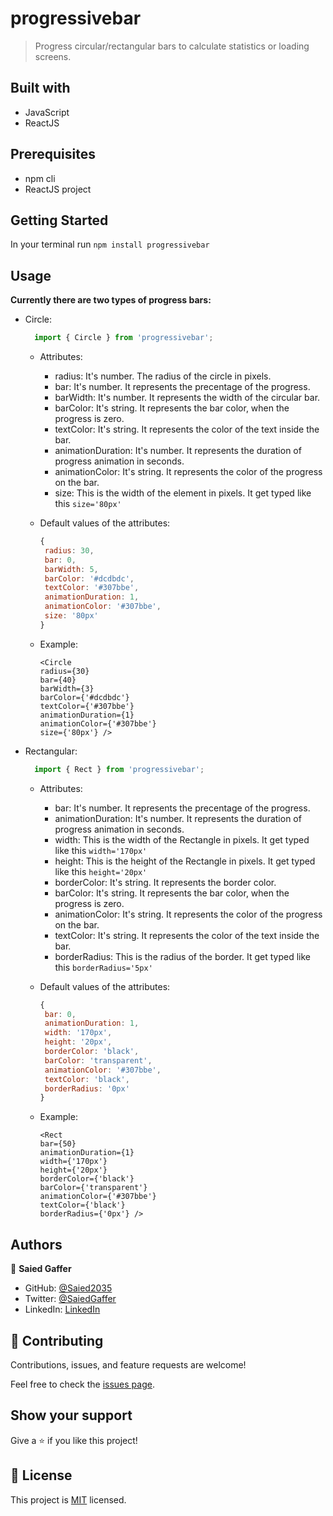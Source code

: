 #  progressivebar

> Progress circular/rectangular bars to calculate statistics or loading screens. 
 
## Built with

  - JavaScript
  - ReactJS

## Prerequisites

  - npm cli
  - ReactJS project

## Getting Started

In your terminal run `npm install progressivebar`

## Usage

 **Currently there are two types of progress bars:**

 - Circle:
      ```JavaScript
        import { Circle } from 'progressivebar';
      ```
      - Attributes:
           - radius: It's number. The radius of the circle in pixels.
           - bar: It's number. It represents the precentage of the progress.
           - barWidth: It's number. It represents the width of the circular bar.
           - barColor: It's string. It represents the bar color, when the progress is zero.
           - textColor: It's string. It represents the color of the text inside the bar.
           - animationDuration: It's number. It represents the duration of progress animation in seconds.
           - animationColor: It's string. It represents the color of the progress on the bar.
           - size: This is the width of the element in pixels. It get typed like this `size='80px'` 

      - Default values of the attributes:
           ```JavaScript
          {
            radius: 30, 
            bar: 0,
            barWidth: 5,
            barColor: '#dcdbdc',
            textColor: '#307bbe',
            animationDuration: 1,
            animationColor: '#307bbe',
            size: '80px'
          }
           ```

      - Example:
           ```JSX
           <Circle  
           radius={30} 
           bar={40}
           barWidth={3}
           barColor={'#dcdbdc'}
           textColor={'#307bbe'}
           animationDuration={1}
           animationColor={'#307bbe'}
           size={'80px'} />
           ```     
    
 - Rectangular:
      ```JavaScript
        import { Rect } from 'progressivebar'; 
      ``` 
      - Attributes:
           - bar: It's number. It represents the precentage of the progress.
           - animationDuration: It's number. It represents the duration of progress animation in seconds.
           - width: This is the width of the Rectangle in pixels. It get typed like this `width='170px'`
           - height: This is the height of the Rectangle in pixels. It get typed like this `height='20px'`
           - borderColor: It's string. It represents the border color.
           - barColor: It's string. It represents the bar color, when the progress is zero.
           - animationColor: It's string. It represents the color of the progress on the bar.
           - textColor: It's string. It represents the color of the text inside the bar.
           - borderRadius: This is the radius of the border. It get typed like this `borderRadius='5px'` 

      - Default values of the attributes:
           ```JavaScript
          {
            bar: 0,
            animationDuration: 1,
            width: '170px',
            height: '20px',
            borderColor: 'black',
            barColor: 'transparent',
            animationColor: '#307bbe',
            textColor: 'black',
            borderRadius: '0px'
          }
           ```

     - Example:
          ```JSX
          <Rect  
          bar={50}
          animationDuration={1}
          width={'170px'}
          height={'20px'}
          borderColor={'black'}
          barColor={'transparent'}
          animationColor={'#307bbe'}
          textColor={'black'}
          borderRadius={'0px'} />
          ```  
           
## Authors

👤 **Saied Gaffer**

- GitHub: [@Saied2035](https://github.com/saied2035)
- Twitter: [@SaiedGaffer](https://twitter.com/SaiedGaffer)
- LinkedIn: [LinkedIn](https://www.linkedin.com/in/saiedgaffer/)

## 🤝 Contributing

Contributions, issues, and feature requests are welcome!

Feel free to check the [issues page](https://github.com/saied2035/progressivebar/issues).

## Show your support

Give a ⭐️ if you like this project!


## 📝 License

This project is [MIT](./MIT) licensed.
